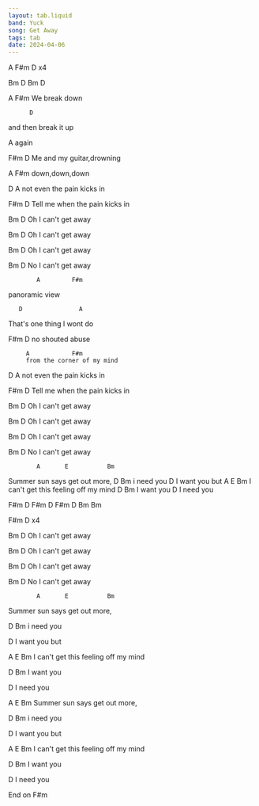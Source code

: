 ```yaml
---
layout: tab.liquid
band: Yuck
song: Get Away
tags: tab
date: 2024-04-06
---
```



A F#m D x4

Bm D Bm D

A         F#m
We break down          

          D
and then  break it up 

A
again

F#m       D
Me and my guitar,drowning

A         F#m
down,down,down

D              A
not even  the pain kicks in

F#m                D
Tell me when the pain kicks in 


Bm             D
Oh I can't get away

Bm             D
Oh I can't get away

Bm             D
Oh I can't get away

Bm             D
No I can't get away

            A         F#m
panoramic view

       D                A
That's one thing I wont do

F#m        D
no shouted abuse

         A            F#m
         from the corner of my mind

D              A
not even  the pain kicks in

F#m                D
Tell me when the pain kicks in 

Bm             D
Oh I can't get away

Bm             D
Oh I can't get away

Bm             D
Oh I can't get away

Bm             D
No I can't get away

            A       E           Bm
Summer sun says get out more,
  D       Bm
  i need you
  D
  I want you but
A                 E           Bm
I can't get this feeling off my mind
  D        Bm
  I want you
  D
  I need you 

F#m D
F#m D
F#m D
Bm Bm

F#m D x4


Bm             D
Oh I can't get away

Bm             D
Oh I can't get away

Bm             D
Oh I can't get away

Bm             D
No I can't get away

            A       E           Bm
Summer sun says get out more,

  D       Bm
i need you

D
I want you but

A                 E           Bm
I can't get this feeling off my mind

D        Bm
I want you

D
I need you 

A       E           Bm
Summer sun says get out more,

D       Bm
i need you

D
I want you but

A                 E           Bm
I can't get this feeling off my mind

D        Bm
I want you

D
I need you 


End on F#m

